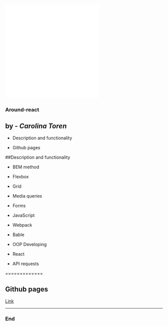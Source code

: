 ## <img src="/src/images/logo.svg" width="300" height="300">

### Around-react

## by - _Carolina Toren_

- Description and functionality

- Github pages

##Description and functionality

- BEM method

- Flexbox

- Grid

- Media queries

- Forms

- JavaScript

- Webpack

- Bable

- OOP Developing

- React

- API requests

=============

## Github pages

[Link](https://carolina-toren.github.io/around-react/)

---

### End
